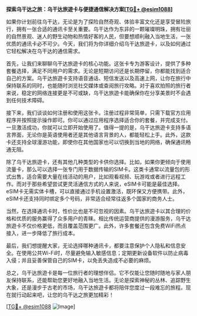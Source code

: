 **探索乌干达之旅：乌干达旅遊卡与便捷通信解决方案[[TG💪+ @esim1088](https://t.me/s/esim1088)]**

如果你计划前往乌干达，无论是为了探险自然奇观、体验丰富文化还是享受冒险旅行，拥有一张合适的通讯卡至关重要。乌干达作为东非的一颗璀璨明珠，拥有壮丽的自然景观、迷人的野生动物和热情好客的人民，但要想顺利融入当地生活，一张优质的通讯卡必不可少。今天，我们将为你详细介绍乌干达旅遊卡，以及如何通过它轻松解决在乌干达的通信需求。

首先，让我们来聊聊乌干达旅遊卡的核心功能。这张卡专为游客设计，提供了多种套餐选择，满足不同用户的需求。无论是短期访问还是长期停留，你都能找到适合自己的方案。乌干达旅遊卡支持语音通话、短信发送以及高速上网，让你在旅行中保持联系的同时，也能随时浏览社交媒体或查阅旅行攻略。对于喜欢拍照的旅行者来说，稳定的网络连接更是不可或缺，乌干达旅遊卡能确保你在分享美景时不会遇到任何技术障碍。

接下来，我们谈谈如何注册和使用这张卡。注册过程非常简单，只需下载官方应用程序并按照提示操作即可。你可以通过应用程序选择适合你的套餐，并完成支付。一旦激活成功，你就可以立即开始使用了。值得一提的是，乌干达旅遊卡支持多语言界面，无论你是英语使用者还是其他语言背景的人，都能轻松上手。此外，这款卡还支持全球漫游功能，即使你在其他国家也可以切换到当地的网络，确保通讯畅通无阻。

除了乌干达旅遊卡，还有其他几种类型的卡供你选择。比如，如果你更倾向于使用流量卡，那么可以选择一张专门用于数据传输的SIM卡。这类卡通常以流量包的形式出售，适合需要大量在线活动的用户，比如观看视频、玩游戏或者进行远程工作。而对于那些希望尝试更灵活通信方式的人来说，eSIM卡可能是最佳选择。eSIM卡无需实体卡槽，可以直接通过手机设置激活，既环保又方便携带。此外，eSIM卡还支持同时绑定多个号码，非常适合经常往返多个国家的商务人士。

当然，在选择通讯卡时，性价比也是不可忽视的因素。乌干达旅遊卡以其合理的价格和优质的服务赢得了众多用户的青睐。相比传统运营商提供的漫游服务，乌干达旅遊卡不仅价格更低，而且覆盖范围更广。此外，许多套餐还包含免费WiFi热点接入，进一步降低了旅行成本。

最后，我们想提醒大家，无论选择哪种通讯卡，都要注意保护个人隐私和信息安全。在使用公共Wi-Fi时，尽量避免输入敏感信息；定期更新设备软件以防止病毒入侵；并且妥善保管自己的SIM卡，以免丢失造成不必要的麻烦。

总之，乌干达旅遊卡是每一位旅行者的理想伴侣。它不仅能让您随时随地与家人朋友保持联系，还能帮助您更好地融入当地生活。无论是探索神秘的丛林、追踪野生大象，还是漫步于古老的市场，乌干达旅遊卡都将陪伴您度过一段难忘的旅程。现在就行动起来吧，让您的乌干达之旅更加精彩！

[[TG💪+ @esim1088](https://t.me/s/esim1088) ![Image](https://i.postimg.cc/4NQfJmqS/Snipaste-2025-05-13-00-14-12.png)]